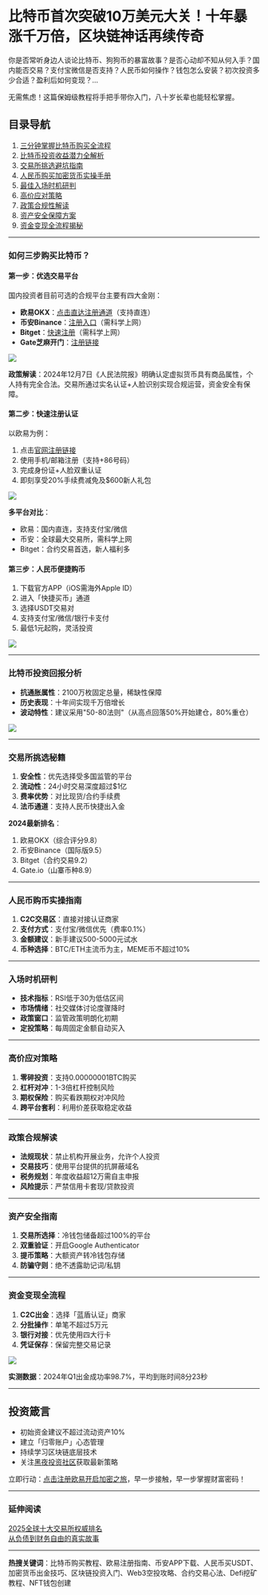 # 比特币首次突破10万美元大关！十年暴涨千万倍，区块链神话再续传奇

你是否常听身边人谈论比特币、狗狗币的暴富故事？是否心动却不知从何入手？国内能否交易？支付宝微信是否支持？人民币如何操作？钱包怎么安装？初次投资多少合适？盈利后如何变现？...

无需焦虑！这篇保姆级教程将手把手带你入门，八十岁长辈也能轻松掌握。

## 目录导航

1. [三分钟掌握比特币购买全流程](#如何三步购买比特币)
2. [比特币投资收益潜力全解析](#买比特币能赚钱吗预期收益有多大)
3. [交易所挑选避坑指南](#交易所怎么选)
4. [人民币购买加密货币实操手册](#人民币如何购买比特币或者狗狗币)
5. [最佳入场时机研判](#当下适合买比特币吗最佳购买时机是什么)
6. [高价应对策略](#比特币价格过高怎么办)
7. [政策合规性解读](#中国不是禁止数字货币交易了吗怎么还能买)
8. [资产安全保障方案](#购买比特币安全吗会不会跑路如何保管)
9. [资金变现全流程揭秘](#币圈挣钱了那出金麻烦吗)

---

### <span id="如何三步购买比特币">如何三步购买比特币？</span>

#### 第一步：优选交易平台
国内投资者目前可选的合规平台主要有四大金刚：
- **欧易OKX**：[点击直达注册通道](https://www.chouyi.world/zh-hans/join/74873351)（支持直连）
- **币安Binance**：[注册入口](https://accounts.binance.com/zh-CN/register?ref=36457687)（需科学上网）
- **Bitget**：[快速注册](https://www.bitget.com/zh-CN/referral/register?from=referral&clacCode=VRNEYUTR)（需科学上网）
- **Gate芝麻开门**：[注册链接](www.gate.io/signup/A1ERAQ?ref_type=103)

![](hhttps://fe095ec.webp.li/ouyi-binance-bitget.png)

**政策解读**：2024年12月7日《人民法院报》明确认定虚拟货币具有商品属性，个人持有完全合法。交易所通过实名认证+人脸识别实现合规运营，资金安全有保障。

#### 第二步：快速注册认证
以欧易为例：
1. 点击[官网注册链接](https://www.chouyi.world/zh-hans/join/74873351)
2. 使用手机/邮箱注册（支持+86号码）
3. 完成身份证+人脸双重认证
4. 即刻享受20%手续费减免及$600新人礼包

![](https://fe095ec.webp.li/ouyi-zhifubao-002.png)

**多平台对比**：
- 欧易：国内直连，支持支付宝/微信
- 币安：全球最大交易所，需科学上网
- Bitget：合约交易首选，新人福利多

#### 第三步：人民币便捷购币
1. 下载官方APP（iOS需海外Apple ID）
2. 进入「快捷买币」通道
3. 选择USDT交易对
4. 支持支付宝/微信/银行卡支付
5. 最低1元起购，灵活投资

![](https://fe095ec.webp.li/ouyichongzhi.png)

---

### <span id="买比特币能赚钱吗预期收益有多大">比特币投资回报分析</span>
- **抗通胀属性**：2100万枚固定总量，稀缺性保障
- **历史表现**：十年间实现千万倍增长
- **波动特性**：建议采用"50-80法则"（从高点回落50%开始建仓，80%重仓）

![](https://fe095ec.webp.li/btc-quxian.png)

---

### <span id="交易所怎么选">交易所挑选秘籍</span>
1. **安全性**：优先选择受多国监管的平台
2. **流动性**：24小时交易深度超过$1亿
3. **费率优势**：对比现货/合约手续费
4. **法币通道**：支持人民币快捷出入金

**2024最新排名**：
1. 欧易OKX（综合评分9.8）
2. 币安Binance（国际版9.5）
3. Bitget（合约交易9.2）
4. Gate.io（山寨币种8.9）

---

### <span id="人民币如何购买比特币或者狗狗币">人民币购币实操指南</span>
1. **C2C交易区**：直接对接认证商家
2. **支付方式**：支付宝/微信优先（费率0.1%）
3. **金额建议**：新手建议500-5000元试水
4. **币种选择**：BTC/ETH主流币为主，MEME币不超过10%

---

### <span id="当下适合买比特币吗最佳购买时机是什么">入场时机研判</span>
- **技术指标**：RSI低于30为低估区间
- **市场情绪**：社交媒体讨论度骤降时
- **政策窗口**：监管政策明朗化初期
- **定投策略**：每周固定金额自动买入

---

### <span id="比特币价格过高怎么办">高价应对策略</span>
1. **零碎投资**：支持0.00000001BTC购买
2. **杠杆对冲**：1-3倍杠杆控制风险
3. **期权保险**：购买看跌期权对冲风险
4. **跨平台套利**：利用价差获取稳定收益

---

### <span id="中国不是禁止数字货币交易了吗怎么还能买">政策合规解读</span>
- **法规现状**：禁止机构开展业务，允许个人投资
- **交易技巧**：使用平台提供的抗屏蔽域名
- **税务规划**：年度收益超12万需自主申报
- **风险提示**：严禁信用卡套现/贷款投资

---

### <span id="购买比特币安全吗会不会跑路如何保管">资产安全指南</span>
1. **交易所选择**：冷钱包储备超过100%的平台
2. **双重验证**：开启Google Authenticator
3. **提币策略**：大额资产转冷钱包存储
4. **防骗守则**：绝不透露助记词/私钥

---

### <span id="币圈挣钱了那出金麻烦吗">资金变现全流程</span>
1. **C2C出金**：选择「蓝盾认证」商家
2. **分批操作**：单笔不超过5万元
3. **银行对接**：优先使用四大行卡
4. **凭证保存**：保留完整交易记录

![](https://fe095ec.webp.li/chujin.jpg)

**实测数据**：2024年Q1出金成功率98.7%，平均到账时间8分23秒

---

## 投资箴言
- 初始资金建议不超过流动资产10%
- 建立「归零账户」心态管理
- 持续学习区块链底层技术
- 关注[黑夜投资社区](https://heiyetouzi.xyz/biquanstory001/)获取最新策略

立即行动：[点击注册欧易开启加密之旅](https://www.chouyi.world/zh-hans/join/74873351)，早一步接触，早一步掌握财富密码！

---

### 延伸阅读
[2025全球十大交易所权威排名](https://btc8848.com/top-10-exchanges/)  
[从负债到财务自由的真实故事](https://heiyetouzi.xyz/biquanstory001/)

---

**热搜关键词**：比特币购买教程、欧易注册指南、币安APP下载、人民币买USDT、加密货币出金技巧、区块链投资入门、Web3空投攻略、合约交易心法、Defi挖矿教程、NFT钱包创建